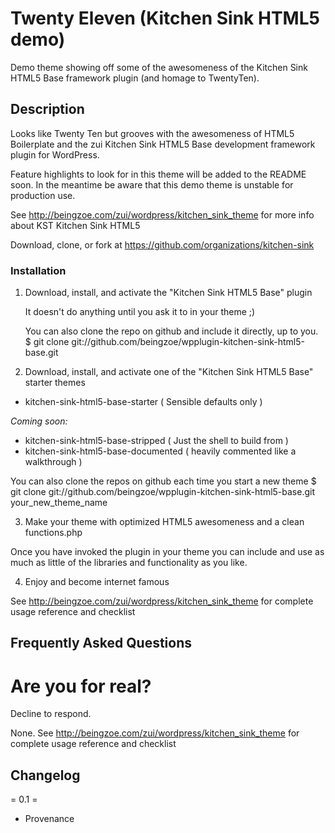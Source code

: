 # Twenty Eleven (Kitchen Sink HTML5 demo) #

Demo theme showing off some of the awesomeness of the Kitchen Sink HTML5 Base 
framework plugin (and homage to TwentyTen). 



## Description ##

Looks like Twenty Ten but grooves with the awesomeness of HTML5 Boilerplate 
and the zui Kitchen Sink HTML5 Base development framework plugin for WordPress.

Feature highlights to look for in this theme will be added to the README soon.
In the meantime be aware that this demo theme is unstable for production use.

See http://beingzoe.com/zui/wordpress/kitchen_sink_theme 
for more info about KST Kitchen Sink HTML5 

Download, clone, or fork at https://github.com/organizations/kitchen-sink



### Installation ###

1) Download, install, and activate the "Kitchen Sink HTML5 Base" plugin
   
    It doesn't do anything until you ask it to in your theme ;)
    
    You can also clone the repo on github and include it directly, up to you.
    $ git clone git://github.com/beingzoe/wpplugin-kitchen-sink-html5-base.git
    
   
2) Download, install, and activate one of the "Kitchen Sink HTML5 Base" starter themes
    
* kitchen-sink-html5-base-starter       ( Sensible defaults only )
    
*Coming soon:*

* kitchen-sink-html5-base-stripped      ( Just the shell to build from )
* kitchen-sink-html5-base-documented    ( heavily commented like a walkthrough )
    
You can also clone the repos on github each time you start a new theme
$ git clone git://github.com/beingzoe/wpplugin-kitchen-sink-html5-base.git your_new_theme_name
    
    
3) Make your theme with optimized HTML5 awesomeness and a clean functions.php

Once you have invoked the plugin in your theme you can include and use as much 
as little of the libraries and functionality as you like. 
    
    
4) Enjoy and become internet famous


See http://beingzoe.com/zui/wordpress/kitchen_sink_theme for complete usage reference and checklist





## Frequently Asked Questions ##

# Are you for real? #

Decline to respond.

None. See http://beingzoe.com/zui/wordpress/kitchen_sink_theme for complete usage reference and checklist



## Changelog ##

= 0.1 =

* Provenance


